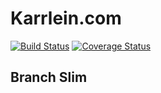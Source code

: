 # Karrlein.com
[![Build Status](https://travis-ci.org/andre-karrlein/karrlein.com.svg?branch=slim)](https://travis-ci.org/andre-karrlein/karrlein.com)
[![Coverage Status](https://coveralls.io/repos/github/andre-karrlein/karrlein.com/badge.svg)](https://coveralls.io/github/andre-karrlein/karrlein.com)
## Branch Slim